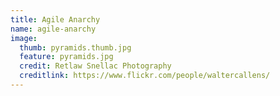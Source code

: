 ```yaml
---
title: Agile Anarchy
name: agile-anarchy
image:
  thumb: pyramids.thumb.jpg
  feature: pyramids.jpg
  credit: Retlaw Snellac Photography
  creditlink: https://www.flickr.com/people/waltercallens/
---
```

